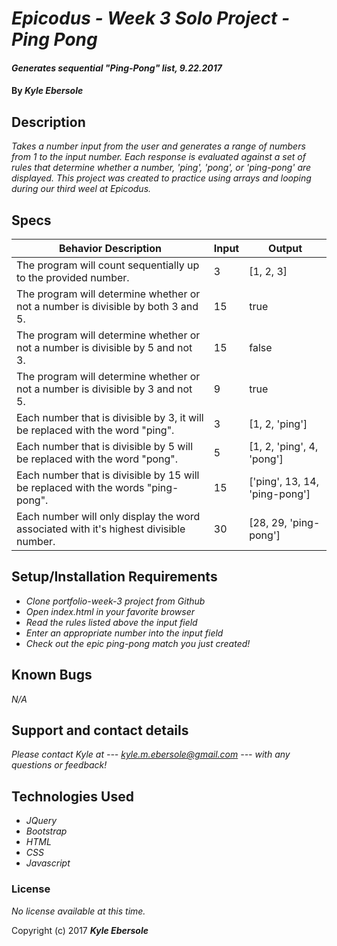 # _Epicodus - Week 3 Solo Project - Ping Pong_

#### _Generates sequential "Ping-Pong" list, 9.22.2017_

#### By _**Kyle Ebersole**_

## Description

_Takes a number input from the user and generates a range of numbers from 1 to the input number. Each response is evaluated against a set of rules that determine whether a number, 'ping', 'pong', or 'ping-pong' are displayed. This project was created to practice using arrays and looping during our third weel at Epicodus._

## Specs

| Behavior Description                                                                    | Input | Output                        |
|-----------------------------------------------------------------------------------------|-------|-------------------------------|
| The program will count sequentially up to the provided number.                          | 3     | [1, 2, 3]                     |
| The program will determine whether or not a number is divisible by both 3 and 5.        | 15    | true                          |
| The program will determine whether or not a number is divisible by 5 and not 3.         | 15    | false                         |
| The program will determine whether or not a number is divisible by 3 and not 5.         | 9     | true                          |
| Each number that is divisible by 3, it will be replaced with the word "ping".           | 3     | [1, 2, 'ping']                |
| Each number that is divisible by 5 will be replaced with the word "pong".               | 5     | [1, 2, 'ping', 4, 'pong']     |
| Each number that is divisible by 15 will be replaced with the words "ping-pong".        | 15    | ['ping', 13, 14, 'ping-pong'] |
| Each number will only display the word associated with it's highest divisible number.   | 30    | [28, 29, 'ping-pong']         |

## Setup/Installation Requirements

* _Clone portfolio-week-3 project from Github_
* _Open index.html in your favorite browser_
* _Read the rules listed above the input field_
* _Enter an appropriate number into the input field_
* _Check out the epic ping-pong match you just created!_

## Known Bugs

_N/A_

## Support and contact details

_Please contact Kyle at --- kyle.m.ebersole@gmail.com --- with any questions or feedback!_

## Technologies Used

* _JQuery_
* _Bootstrap_
* _HTML_
* _CSS_
* _Javascript_

### License

*No license available at this time.*

Copyright (c) 2017 **_Kyle Ebersole_**
